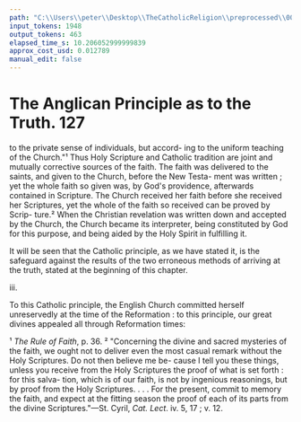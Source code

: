 ```yaml
---
path: "C:\\Users\\peter\\Desktop\\TheCatholicReligion\\preprocessed\\00146.jpg"
input_tokens: 1948
output_tokens: 463
elapsed_time_s: 10.206052999999839
approx_cost_usd: 0.012789
manual_edit: false
---
```

# The Anglican Principle as to the Truth. 127

to the private sense of individuals, but accord-
ing to the uniform teaching of the Church."¹
Thus Holy Scripture and Catholic tradition are
joint and mutually corrective sources of the
faith. The faith was delivered to the saints,
and given to the Church, before the New Testa-
ment was written ; yet the whole faith so given
was, by God's providence, afterwards contained
in Scripture. The Church received her faith
before she received her Scriptures, yet the whole
of the faith so received can be proved by Scrip-
ture.² When the Christian revelation was
written down and accepted by the Church, the
Church became its interpreter, being constituted
by God for this purpose, and being aided by the
Holy Spirit in fulfilling it.

It will be seen that the Catholic principle, as
we have stated it, is the safeguard against the
results of the two erroneous methods of arriving
at the truth, stated at the beginning of this
chapter.

iii.

To this Catholic principle, the English Church
committed herself unreservedly at the time of
the Reformation : to this principle, our great
divines appealed all through Reformation times:

¹ *The Rule of Faith*, p. 36.
² "Concerning the divine and sacred mysteries of the
faith, we ought not to deliver even the most casual remark
without the Holy Scriptures. Do not then believe me be-
cause I tell you these things, unless you receive from the
Holy Scriptures the proof of what is set forth : for this salva-
tion, which is of our faith, is not by ingenious reasonings,
but by proof from the Holy Scriptures. . . . For the
present, commit to memory the faith, and expect at the
fitting season the proof of each of its parts from the divine
Scriptures."—St. Cyril, *Cat. Lect*. iv. 5, 17 ; v. 12.